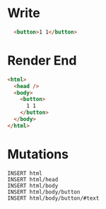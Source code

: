 # Write
```html
  <button>1 1</button>
```

# Render End
```html
<html>
  <head />
  <body>
    <button>
      1 1
    </button>
  </body>
</html>
```

# Mutations
```
INSERT html
INSERT html/head
INSERT html/body
INSERT html/body/button
INSERT html/body/button/#text
```